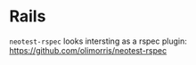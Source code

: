 # Rails

`neotest-rspec` looks intersting as a rspec plugin:
<https://github.com/olimorris/neotest-rspec>
